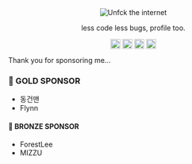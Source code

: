 <div align="center">
  <img src="https://www.mozilla.org/media/img/firefox/campaign/unfck/en/mug.c8c70418530a.gif" alt="Unfck the internet">
</div>
<p align="center">less code less bugs, profile too.</p>

<p align="center">
  <a href="https://world.hey.com/bach" target="blank"><img align="center" src="https://user-images.githubusercontent.com/11691670/146031077-decdc117-ff13-4e00-ba2f-19103cfc8ba7.png" alt="9j's HEY World" height="20" width="20" /></a>
  <a href="https://snack.wiki" target="blank"><img align="center" src="https://cdn.jsdelivr.net/npm/simple-icons@3.0.1/icons/gatsby.svg" alt="9j's HEY World" height="20" width="20" /></a>
  <a href="https://medium.com/@0e" target="blank"><img align="center" src="https://cdn.jsdelivr.net/npm/simple-icons@3.0.1/icons/medium.svg" alt="9j's Medium" height="20" width="20" /></a>
  <a href="https://linkedin.com/in/heybach" target="blank"><img align="center" src="https://cdn.jsdelivr.net/npm/simple-icons@3.0.1/icons/linkedin.svg" alt="9j's Linkedin" height="20" width="20" /></a>
</p>

Thank you for sponsoring me...


<h3>🏅 GOLD SPONSOR</h3>

- 동건맨
- Flynn

<h4>🥉 BRONZE SPONSOR</h4>

- ForestLee
- MIZZU
